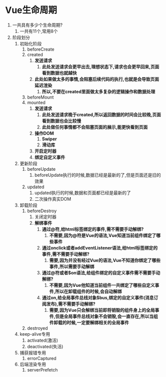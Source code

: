 # Vue生命周期

1. 一共具有多少个生命周期?
   1. 一共有11个,常用8个
2. 阶段划分
   1. 初始化阶段
      1. beforeCreate
      2. created
         1. **发送请求**
            1. **此处发送请求会更早出去,理想状态下,请求也会更早回来,页面看到数据也就越快**
         2. **此处如果做太多的事情,会阻塞后续代码的执行,也就是会导致页面延迟渲染**
            1. **所以,不要在created里面做太多复杂的逻辑操作和数据处理**
      3. beforeMount
      4. mounted
         1. **发送请求**
            1. **此处发送请求晚于created,所以返回数据的时间会比较晚,页面看到数据也会比较慢**
            2. **此处做任何事情都不会阻塞页面的展示,能更快看到页面**
         2. **操作DOM**
            1. **Swiper**
            2. **滑动库**
         3. **开启定时器**
         4. **绑定自定义事件**
   2. 更新阶段
      1. beforeUpdate
         1. beforeUpdate执行的时候,数据已经是最新的了,但是页面还是旧的效果
      2. updated
         1. updated执行的时候,数据和页面都已经是最新的了
         2. 二次操作真实DOM
   3. 卸载阶段
      1. beforeDestroy
         1. 关闭定时器
         2. **解绑事件**
            1. **通过@符,给html标签绑定的事件,需不需要手动解绑?**
               1. **不需要,因为@符是Vue的语法,Vue知道当前组件绑定了哪些事件**
            2. **通过onclick或者addEventListener语法,给html标签绑定的事件,需不需要手动解绑?**
               1. **需要,因为并没有经过Vue的语法,Vue不知道你绑定了哪些事件,所以需要手动解绑**
            3. **通过@符或者$on语法,给组件绑定的自定义事件需不需要手动解绑?**
               1. **不需要,因为Vue他知道当前组件一共绑定了哪些自定义事件,所以在卸载组件的时候,会自动解绑**
            4. **通过on,给全局事件总线对象$bus,绑定的自定义事件(消息订阅发布),需不需要手动解绑?**
               1. **需要,因为Vue只会解绑当前即将销毁的组件身上的全局事件,但是全局事件总线对象不会销毁,会一直存在,所以当组件卸载的时候,一定要解绑相关的全局事件**
      2. destroyed
   4. keep-alive专用
      1. activated(激活)
      2. deactivated(失活)
   5. 捕获报错专用
      1. errorCaptured
   6. 后端渲染专用
      1. serverPrefetch